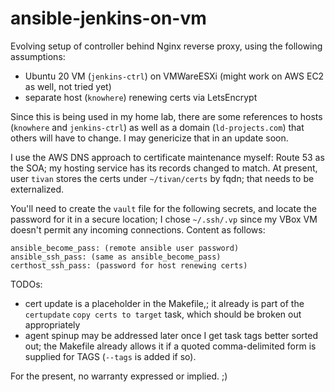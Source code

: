 # ansible-jenkins-on-vm
Evolving setup of controller behind Nginx reverse proxy, using the following assumptions:
* Ubuntu 20 VM (`jenkins-ctrl`) on VMWareESXi (might work on AWS EC2 as well, not tried yet)
* separate host (`knowhere`) renewing certs via LetsEncrypt

Since this is being used in my home lab, there are some references to hosts (`knowhere` and `jenkins-ctrl`) as well as a domain (`ld-projects.com`) that others will have to change. I may genericize that in an update soon.

I use the AWS DNS approach to certificate maintenance myself: Route 53 as the SOA; my hosting service has its records changed to match. At present, user `tivan` stores the certs under `~/tivan/certs` by fqdn; that needs to be externalized.

You'll need to create the `vault` file for the following secrets, and locate the password for it in a secure location; I chose `~/.ssh/.vp` since my VBox VM doesn't permit any incoming connections. Content as follows:
```
ansible_become_pass: (remote ansible user password)
ansible_ssh_pass: (same as ansible_become_pass)
certhost_ssh_pass: (password for host renewing certs)
```
TODOs:
* cert update is a placeholder in the Makefile,; it already is part of the `certupdate` `copy certs to target` task, which should be broken out appropriately
* agent spinup may be addressed later once I get task tags better sorted out; the Makefile already allows it if a quoted comma-delimited form is supplied for TAGS (`--tags` is added if so).

For the present, no warranty expressed or implied. ;)
